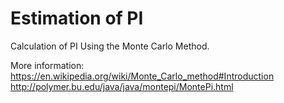 # Estimation of PI
Calculation of PI Using the Monte Carlo Method.

More information:
https://en.wikipedia.org/wiki/Monte_Carlo_method#Introduction
http://polymer.bu.edu/java/java/montepi/MontePi.html
